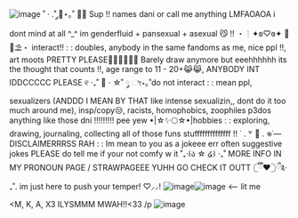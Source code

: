 ![image](https://github.com/user-attachments/assets/0534fffc-a304-494d-a078-27e0a52bb5f2)
˚ · .˚ ༘🦋⋆｡˚ 🐾🍹 Sup !! names dani or call me anything LMFAOAOA i dont mind at all ^_^
im genderfluid + pansexual + asexual 😼 !!
・┆✦ʚ♡ɞ✦ 🌼🍁⛱️・ interact!! : : doubles, anybody in the same fandoms as me, nice ppl !!, art moots PRETTY PLEASE🙏🏼🙏🏼🙏🏼 Barely draw anymore but eeehhhhhh its the thought that counts !!, age range to 11 - 20+😹😹, ANYBODY INT IDDCCCCC PLEASE
୧ ‧₊˚ 🍮 ⋅ ☆˚ ༘ ೀ⋆｡˚do not interact : : mean ppl, sexualizers (ANDDD I MEAN BY THAT like intense sexualizin,, dont do it too much around me), insp/copy😒, racists, homophobics, zoophiles p3dos anything like those dni !!!!!!!!! pee yew
•|☆✨🌕☆•|hobbies : : exploring, drawing, journaling, collecting all of those funs stuffffffffffffff !!
˙ . ꒷ 🍰 . 𖦹˙— DISCLAIMERRRSS RAH : : Im mean to you as a jokeee err often suggestive jokes PLEASE do tell me if your not comfy w it
˚₊‧꒰ა ☆ ໒꒱ ‧₊˚ MORE INFO IN MY PRONOUN PAGE / STRAWPAGEEE YUHH GO CHECK IT OUTT 𓊆ྀི❤︎𓊇ྀ༉‧₊˚.  im just here to push your temper! ♡⸝⸝! ![image](https://github.com/user-attachments/assets/32b09b7d-1ef0-4ca5-8762-0d1ea549ad14)![image](https://github.com/user-attachments/assets/5f5d03b0-f817-4317-9191-aed307c698a8)
 <-- lit me


 <M, K, A, X3 ILYSMMM MWAH!!<33 /p ![image](https://github.com/user-attachments/assets/03cd78e8-25b6-48f6-aea1-1b6a2a0a863b)

